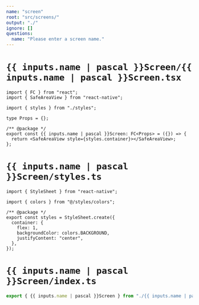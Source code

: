 ```yaml
---
name: "screen"
root: "src/screens/"
output: "./"
ignore: []
questions:
  name: "Please enter a screen name."
---
```


# `{{ inputs.name | pascal }}Screen/{{ inputs.name | pascal }}Screen.tsx`

```tsx
import { FC } from "react";
import { SafeAreaView } from "react-native";

import { styles } from "./styles";

type Props = {};

/** @package */
export const {{ inputs.name | pascal }}Screen: FC<Props> = ({}) => {
  return <SafeAreaView style={styles.container}></SafeAreaView>;
};
```

# `{{ inputs.name | pascal }}Screen/styles.ts`

```tsx
import { StyleSheet } from "react-native";

import { colors } from "@/styles/colors";

/** @package */
export const styles = StyleSheet.create({
  container: {
    flex: 1,
    backgroundColor: colors.BACKGROUND,
    justifyContent: "center",
  },
});
```

# `{{ inputs.name | pascal }}Screen/index.ts`

```typescript
export { {{ inputs.name | pascal }}Screen } from "./{{ inputs.name | pascal }}Screen";
```
